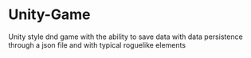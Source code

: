 # Unity-Game
Unity style dnd game with the ability to save data with data persistence through a json file and with typical roguelike elements

